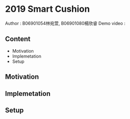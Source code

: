 # 2019 Smart Cushion
Author : B06901054林宛萱, B06901080楊欣睿
Demo video :

## Content
* Motivation
* Implemetation
* Setup

## Motivation


## Implemetation

## Setup
